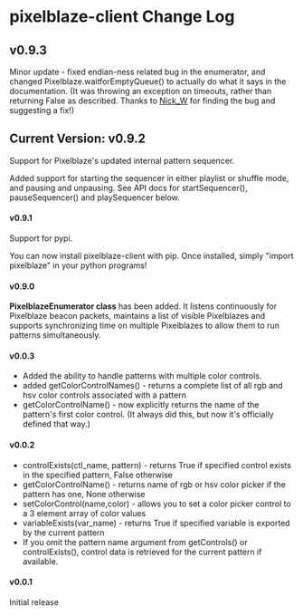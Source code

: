 # pixelblaze-client Change Log

## v0.9.3
Minor update - fixed endian-ness related bug in the enumerator, and changed Pixelblaze.waitforEmptyQueue() to actually do what
it says in the documentation.  (It was throwing an exception on timeouts, rather than returning False
as described.  Thanks to [Nick_W](https://github.com/NickWaterton) for finding the bug and suggesting a fix!)

## Current Version: v0.9.2
Support for Pixelblaze's updated internal pattern sequencer.

Added support for starting the sequencer in either playlist or shuffle mode,
and pausing and unpausing.   See API docs for startSequencer(), pauseSequencer() and
playSequencer below.

#### v0.9.1
Support for pypi.

You can now install pixelblaze-client with pip.  Once installed, simply 
"import pixelblaze" in your python programs!

#### v0.9.0
**PixelblazeEnumerator class** has been added.  It listens continuously for Pixelblaze beacon
packets, maintains a list of visible Pixelblazes and supports synchronizing time
on multiple Pixelblazes to allow them to run patterns simultaneously. 

#### v0.0.3
- Added the ability to handle patterns with multiple color controls. 
- added getColorControlNames() - returns a complete list of all rgb and hsv color controls associated
with a pattern
- getColorControlName() - now explicitly returns the name of the pattern's first color control. (It always
did this, but now it's officially defined that way.)

#### v0.0.2
- controlExists(ctl_name, pattern) - returns True if specified control exists in the specified pattern, False otherwise
- getColorControlName() - returns name of rgb or hsv color picker if the pattern has one, None otherwise
- setColorControl(name,color) - allows you to set a color picker control to a 3 element array of color values
- variableExists(var_name) - returns True if specified variable is exported by the current pattern
- If you omit the pattern name argument from getControls() or controlExists(), control data is retrieved
for the current pattern if available.

#### v0.0.1
Initial release